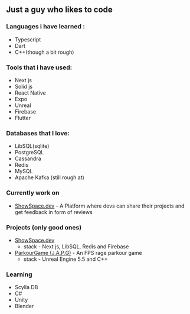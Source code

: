 ## Just a guy who likes to code

### Languages i have learned :

-   Typescript
-   Dart
-   C++(though a bit rough)

### Tools that i have used:

-   Next js
-   Solid js
-   React Native
-   Expo
-   Unreal
-   Firebase
-   Flutter

### Databases that I love:

-   LibSQL(sqlite)
-   PostgreSQL
-   Cassandra
-   Redis
-   MySQL
-   Apache Kafka (still rough at)

### Currently work on

-   [ShowSpace.dev](https://showspace.dev) - A Platform where devs can share their projects and get feedback in form of reviews

### Projects (only good ones)

-   [ShowSpace.dev](https://showspace.dev)
    -   stack - Next js, LibSQL, Redis and Firebase
-   [ParkourGame (J.A.P.G)](https://github.com/4O4-wasd/ParkourGame) - An FPS rage parkour game
    -   stack - Unreal Engine 5.5 and C++

### Learning

-   Scylla DB
-   C#
-   Unity
-   Blender
